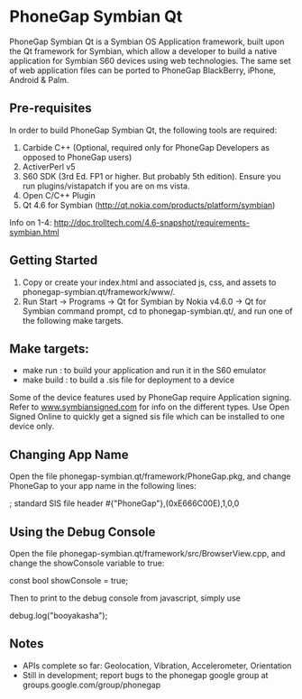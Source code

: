 PhoneGap Symbian Qt
=============================================================
PhoneGap Symbian Qt is a Symbian OS Application framework, built upon the Qt framework for Symbian, which allow a developer to build 
a native application for Symbian S60 devices using web technologies. The same set of web application files can be ported to PhoneGap
BlackBerry, iPhone, Android & Palm.

Pre-requisites
-------------------------------------------------------------
In order to build PhoneGap Symbian Qt, the following tools are required:

1. Carbide C++ (Optional, required only for PhoneGap Developers as opposed to PhoneGap users)
2. ActiverPerl v5
3. S60 SDK (3rd Ed. FP1 or higher. But probably 5th edition). Ensure you run plugins/vistapatch if you are on ms vista.
4. Open C/C++ Plugin
5. Qt 4.6 for Symbian (http://qt.nokia.com/products/platform/symbian)

Info on 1-4: http://doc.trolltech.com/4.6-snapshot/requirements-symbian.html

Getting Started
-------------------------------------------------------------
1. Copy or create your index.html and associated js, css, and assets to phonegap-symbian.qt/framework/www/.
2. Run Start -> Programs -> Qt for Symbian by Nokia v4.6.0 -> Qt for Symbian command prompt, cd to phonegap-symbian.qt/,
and run one of the following make targets.

Make targets:
-------------------------------------------------------------
- make run : to build your application and run it in the S60 emulator
- make build : to build a .sis file for deployment to a device

Some of the device features used by PhoneGap require Application signing. Refer to www.symbiansigned.com for info
on the different types. Use Open Signed Online to quickly get a signed sis file which can be installed to one device
only.

Changing App Name
-------------------------------------------------------------
Open the file phonegap-symbian.qt/framework/PhoneGap.pkg, and change PhoneGap to your app name in the following lines:

; standard SIS file header
\#{"PhoneGap"},(0xE666C00E),1,0,0

Using the Debug Console
-------------------------------------------------------------
Open the file phonegap-symbian.qt/framework/src/BrowserView.cpp, and change the showConsole variable to true:

const bool showConsole = true;

Then to print to the debug console from javascript, simply use 

debug.log("booyakasha");

Notes
-------------------------------------------------------------
- APIs complete so far: Geolocation, Vibration, Accelerometer, Orientation
- Still in development; report bugs to the phonegap google group at groups.google.com/group/phonegap
